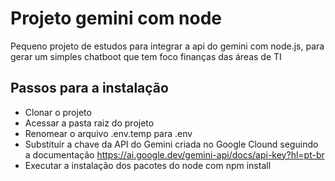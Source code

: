 # Projeto gemini com node
Pequeno projeto de estudos para integrar a api do gemini com node.js, para gerar um simples chatboot que tem foco finanças das áreas de TI

## Passos para a instalação
- Clonar o projeto
- Acessar a pasta raiz do projeto
- Renomear o arquivo .env.temp para .env
- Substituir a chave da API do Gemini criada no Google Clound seguindo a documentação https://ai.google.dev/gemini-api/docs/api-key?hl=pt-br
- Executar a instalação dos pacotes do node com npm install  
